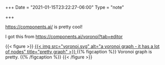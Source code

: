 +++
Date = "2021-01-15T23:22:27-06:00"
Type = "note"

+++

<https://components.ai/> is pretty cool!

I got this from <https://components.ai/voronoi?tab=editor>

{{< figure >}}
<a href="https://components.ai/voronoi?id=q8ELZ8Kmq0N96DVjE90K" 
data-versionurl="https://web.archive.org/web/20210116053613/https://components.ai/voronoi?id=q8ELZ8Kmq0N96DVjE90K"
data-versiondate="2021-01-16">
{{< img src="voronoi.svg" alt="a voronoi graph - it has a lot of nodes" title="pretty graph" >}}
</a>
{{% figcaption %}}
Voronoi graph is pretty.
{{% /figcaption %}}
{{< /figure >}}
